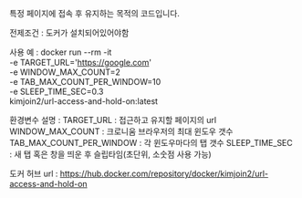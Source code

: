 특정 페이지에 접속 후 유지하는 목적의 코드입니다.

전제조건 : 도커가 설치되어있어야함

사용 예 :
  docker run --rm -it  \
      -e TARGET_URL='https://google.com' \
      -e WINDOW_MAX_COUNT=2 \
      -e TAB_MAX_COUNT_PER_WINDOW=10 \
      -e SLEEP_TIME_SEC=0.3 \
      kimjoin2/url-access-and-hold-on:latest
  
  환경변수 설명 :
    TARGET_URL : 접근하고 유지할 페이지의 url
    WINDOW_MAX_COUNT : 크로니움 브라우저의 최대 윈도우 갯수
    TAB_MAX_COUNT_PER_WINDOW : 각 윈도우마다의 탭 갯수
    SLEEP_TIME_SEC : 새 탭 혹은 창을 띄운 후 슬립타임(초단위, 소숫점 사용 가능)
    
도커 허브 url : 
  https://hub.docker.com/repository/docker/kimjoin2/url-access-and-hold-on